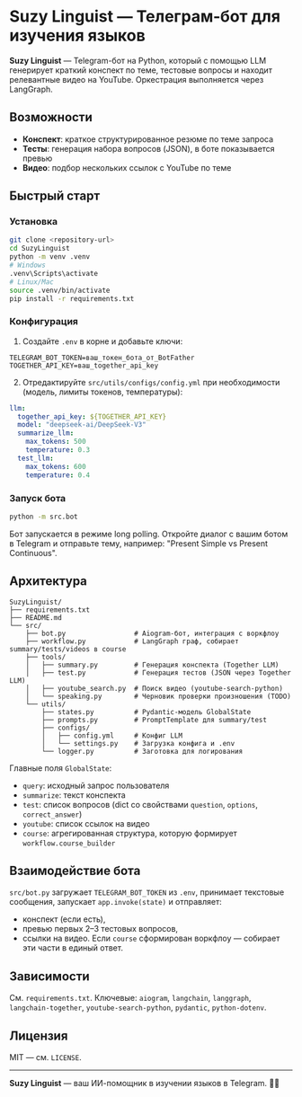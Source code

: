 #  Suzy Linguist — Телеграм‑бот для изучения языков

**Suzy Linguist** — Telegram-бот на Python, который с помощью LLM генерирует краткий конспект по теме, тестовые вопросы и находит релевантные видео на YouTube. Оркестрация выполняется через LangGraph.

##  Возможности

- **Конспект**: краткое структурированное резюме по теме запроса
- **Тесты**: генерация набора вопросов (JSON), в боте показывается превью
- **Видео**: подбор нескольких ссылок с YouTube по теме

##  Быстрый старт

### Установка

```bash
git clone <repository-url>
cd SuzyLinguist
python -m venv .venv
# Windows
.venv\Scripts\activate
# Linux/Mac
source .venv/bin/activate
pip install -r requirements.txt
```

### Конфигурация

1) Создайте `.env` в корне и добавьте ключи:

```env
TELEGRAM_BOT_TOKEN=ваш_токен_бота_от_BotFather
TOGETHER_API_KEY=ваш_together_api_key
```

2) Отредактируйте `src/utils/configs/config.yml` при необходимости (модель, лимиты токенов, температуры):

```yaml
llm:
  together_api_key: ${TOGETHER_API_KEY}
  model: "deepseek-ai/DeepSeek-V3"
  summarize_llm:
    max_tokens: 500
    temperature: 0.3
  test_llm:
    max_tokens: 600
    temperature: 0.4
```

### Запуск бота

```bash
python -m src.bot
```

Бот запускается в режиме long polling. Откройте диалог с вашим ботом в Telegram и отправьте тему, например: "Present Simple vs Present Continuous".

##  Архитектура

```
SuzyLinguist/
├── requirements.txt
├── README.md
└── src/
    ├── bot.py                 # Aiogram-бот, интеграция с воркфлоу
    ├── workflow.py            # LangGraph граф, собирает summary/tests/videos в course
    ├── tools/
    │   ├── summary.py         # Генерация конспекта (Together LLM)
    │   ├── test.py            # Генерация тестов (JSON через Together LLM)
    │   ├── youtube_search.py  # Поиск видео (youtube-search-python)
    │   └── speaking.py        # Черновик проверки произношения (TODO)
    └── utils/
        ├── states.py          # Pydantic-модель GlobalState
        ├── prompts.py         # PromptTemplate для summary/test
        ├── configs/
        │   ├── config.yml     # Конфиг LLM
        │   └── settings.py    # Загрузка конфига и .env
        └── logger.py          # Заготовка для логирования
```

Главные поля `GlobalState`:
- `query`: исходный запрос пользователя
- `summarize`: текст конспекта
- `test`: список вопросов (dict со свойствами `question`, `options`, `correct_answer`)
- `youtube`: список ссылок на видео
- `course`: агрегированная структура, которую формирует `workflow.course_builder`

##  Взаимодействие бота

`src/bot.py` загружает `TELEGRAM_BOT_TOKEN` из `.env`, принимает текстовые сообщения, запускает `app.invoke(state)` и отправляет:
- конспект (если есть),
- превью первых 2–3 тестовых вопросов,
- ссылки на видео. Если `course` сформирован воркфлоу — собирает эти части в единый ответ.

##  Зависимости

См. `requirements.txt`. Ключевые: `aiogram`, `langchain`, `langgraph`, `langchain-together`, `youtube-search-python`, `pydantic`, `python-dotenv`.

##  Лицензия

MIT — см. `LICENSE`.

---

**Suzy Linguist** — ваш ИИ-помощник в изучении языков в Telegram. 🧠✨

